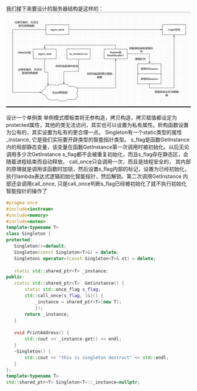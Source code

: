 我们接下来要设计的服务器结构是这样的：
![alt text](image-2.png)

 设计一个单例类
 单例模式模板类将无参构造，拷贝构造，拷贝赋值都设定为protected属性，其他的类无法访问，其实也可以设置为私有属性。析构函数设置为公有的，其实设置为私有的更合理一点。 Singleton有一个static类型的属性_instance, 它是我们实际要开辟类型的智能指针类型。 s_flag是函数GetInstance内的局部静态变量，该变量在函数GetInstance第一次调用时被初始化。以后无论调用多少次GetInstance s_flag都不会被重复初始化，而且s_flag存在静态区，会随着进程结束而自动释放。 call_once只会调用一次，而且是线程安全的， 其内部的原理就是调用该函数时加锁，然后设置s_flag内部的标记，设置为已经初始化，执行lambda表达式逻辑初始化智能指针，然后解锁。第二次调用GetInstance 内部还会调用call_once, 只是call_once判断s_flag已经被初始化了就不执行初始化智能指针的操作了
 ```c++
#pragma once
#include<iostream>
#include<memory>
#include<mutex>
template<typename T>
class Singleton {
protected:
	Singleton()=default;
	Singleton(const Singleton<T>&) = delete;
	Singleton& operator=(const Singleton<T>& st) = delete;

	static std::shared_ptr<T> _instance;
public:
    static std::shared_ptr<T>  Getinstance() {
        static std::once_flag s_flag;
        std::call_once(s_flag, [&]() {
            _instance = shared_ptr<T>(new T);
            });
        return _instance;
    }

    void PrintAddress() {
        std::cout << _instance.get() << endl;
    }
    ~Singleton() {
        std::cout << "this is singleton destruct" << std::endl;
    }
};
template<typename T>
std::shared_ptr<T> Singleton<T>::_instance=nullptr;
```
